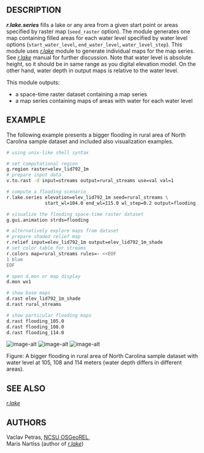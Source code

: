 ## DESCRIPTION

***r.lake.series*** fills a lake or any area from a given start point or
areas specified by raster map (`seed_raster` option). The module
generates one map containing filled areas for each water level specified
by water level options (`start_water_level`, `end_water_level`,
`water_level_step`). This module uses
*[r.lake](https://grass.osgeo.org/grass-stable/manuals/r.lake.html)*
module to generate individual maps for the map series. See
*[r.lake](https://grass.osgeo.org/grass-stable/manuals/r.lake.html)*
manual for further discussion. Note that water level is absolute height,
so it should be in same range as you digital elevation model. On the
other hand, water depth in output maps is relative to the water level.

This module outputs:

  - a space-time raster dataset containing a map series
  - a map series containing maps of areas with water for each water
    level

## EXAMPLE

The following example presents a bigger flooding in rural area of North
Carolina sample dataset and included also visualization examples.

```sh
# using unix-like shell syntax

# set computational region
g.region raster=elev_lid792_1m
# prepare input data
v.to.rast -d input=streams output=rural_streams use=val val=1

# compute a flooding scenario
r.lake.series elevation=elev_lid792_1m seed=rural_streams \
              start_wl=104.0 end_wl=115.0 wl_step=0.2 output=flooding

# visualize the flooding space-time raster dataset
g.gui.animation strds=flooding

# alternatively explore maps from dataset
# prepare shaded relief map
r.relief input=elev_lid792_1m output=elev_lid792_1m_shade
# set color table for streams
r.colors map=rural_streams rules=- <<EOF
1 blue
EOF

# open d.mon or map display
d.mon wx1

# show base maps
d.rast elev_lid792_1m_shade
d.rast rural_streams

# show particular flooding maps
d.rast flooding_105.0
d.rast flooding_108.0
d.rast flooding_114.0
```

![image-alt](rural_flooding_105.jpg)
![image-alt](rural_flooding_108.jpg) ![image-alt](r.lake.series.jpg)

Figure: A bigger flooding in rural area of North Carolina sample dataset
with water level at 105, 108 and 114 meters (water depth differs in
different areas).

## SEE ALSO

*[r.lake](https://grass.osgeo.org/grass-stable/manuals/r.lake.html)*

## AUTHORS

Vaclav Petras, [NCSU OSGeoREL](http://gis.ncsu.edu/osgeorel/),  
Maris Nartiss (author of
*[r.lake](https://grass.osgeo.org/grass-stable/manuals/r.lake.html)*)
